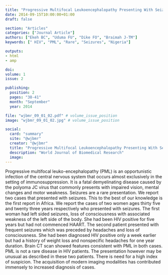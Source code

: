 ```yaml
---
title: "Progressive Multifocal Leukoencephalopathy Presenting With Seizures: A Report of Two Cases in Uyo Southern Nigeria and a Review of Available Literature"
date: 2014-09-15T10:00:00+01:00
draft: false

section: "Articles"
categories: ["Journal Article"]
authors: ["Ekeh BC", "Uduma FU", "Dike FO", "Braimah J-TM"]
keywords: [" HIV", "PML", "Rare", "Seizures", "Nigeria"]

outputs: 
- html
- amp

doi:
volume: 1
issue: 2

publishing:
  position: 2
  pages: "38-41"
  month: "September"
  year: 2014

file: "wjbmr_09_01_02.pdf" # volume_issue_position
image: "wjbmr_09_01_02.jpg" # volume_issue_position

social:
  card: "summary"
  site: "@wjbmr"
  creator: "@wjbmr"
  title: "Progressive Multifocal Leukoencephalopathy Presenting With Seizures: A Report of Two Cases in Uyo Southern Nigeria and a Review of Available Literature"
  description: "World Journal of Biomedical Research"
  image:
---
```

Progressive multifocal leuko-encephalopathy (PML) is an opportunistic infection of the central nervous system that occurs almost exclusively in the setting of immunosuppression. It is a fatal demyelinating disease caused by the polyoma JC virus that commonly presents with impaired vision, mental changes and motor weakness. Seizures are a rare presentation. We report two cases that presented with seizures. This to the best of our knowledge is the first report in Africa. We report the cases of two women ages thirty five and twenty three years respectively who presented with seizures. The first woman had left sided seizures, loss of consciousness with associated weakness of the left side of the body. She had been HIV positive for five years but had not commenced HAART. The second patient presented with frequent seizures which was preceded by headaches and loss of consciousness. She had been diagnosed HIV positive only a week earlier but had a history of weight loss and nonspecific headaches for one year duration. Brain CT scan showed features consistent with PML in both cases. PML is not a rare disease in HIV patients. The presentation however may be unusual as described in these two patients. There is need for a high index of suspicion. The acquisition of modern imaging modalities has contributed immensely to increased diagnosis of cases.